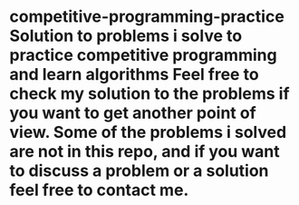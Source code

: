 # competitive-programming-practice Solution to problems i solve to practice competitive programming and learn algorithms Feel free to check my solution to the problems if you want to get another point of view. Some of the problems i solved are not in this repo, and if you want to discuss a problem or a solution feel free to contact me.

